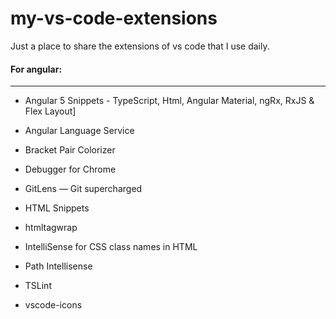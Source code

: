 # my-vs-code-extensions


Just a place to share the extensions of vs code that I use daily.

#### **For angular:**
------

* Angular 5 Snippets - TypeScript, Html, Angular Material, ngRx, RxJS & Flex Layout]

* Angular Language Service

* Bracket Pair Colorizer

* Debugger for Chrome 

* GitLens — Git supercharged

* HTML Snippets

* htmltagwrap

* IntelliSense for CSS class names in HTML

* Path Intellisense

* TSLint

* vscode-icons
